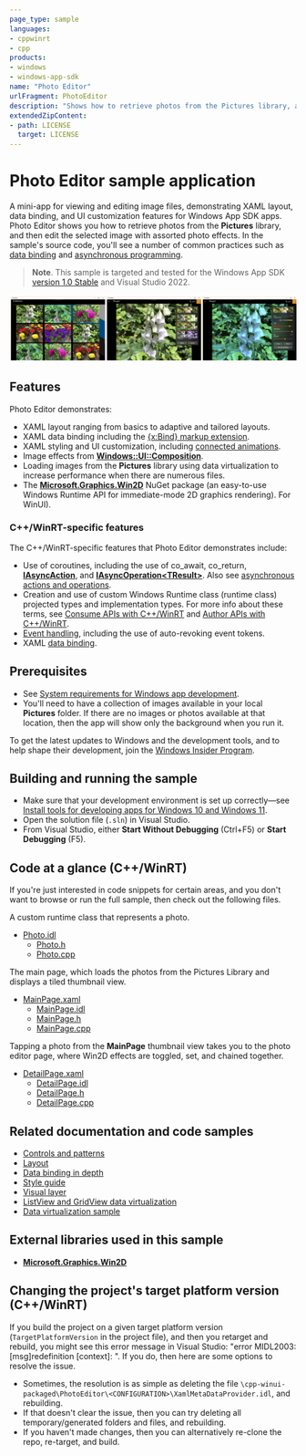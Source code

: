 ```yaml
---
page_type: sample
languages:
- cppwinrt
- cpp
products:
- windows
- windows-app-sdk
name: "Photo Editor"
urlFragment: PhotoEditor
description: "Shows how to retrieve photos from the Pictures library, and then edit the selected image with assorted photo effects."
extendedZipContent:
- path: LICENSE
  target: LICENSE
---
```


<!---
  category: ControlsLayoutAndText FilesFoldersAndLibraries
-->

# Photo Editor sample application

A mini-app for viewing and editing image files, demonstrating XAML layout, data binding, and UI customization features for Windows App SDK apps. Photo Editor shows you how to retrieve photos from the **Pictures** library, and then edit the selected image with assorted photo effects. In the sample's source code, you'll see a number of common practices such as [data binding](https://docs.microsoft.com/windows/uwp/data-binding/data-binding-quickstart) and [asynchronous programming](https://docs.microsoft.com/windows/uwp/threading-async/asynchronous-programming-universal-windows-platform-apps).

> **Note**. This sample is targeted and tested for the Windows App SDK [version 1.0 Stable](https://docs.microsoft.com/windows/apps/windows-app-sdk/stable-channel) and Visual Studio 2022.

![Photo Editor sample showing the image collection page, editing page, and editing controls](images/photo_editor_banner.png)

## Features

Photo Editor demonstrates:

* XAML layout ranging from basics to adaptive and tailored layouts.
* XAML data binding including the [{x:Bind} markup extension](https://docs.microsoft.com/windows/uwp/xaml-platform/x-bind-markup-extension).
* XAML styling and UI customization, including [connected animations](https://docs.microsoft.com/windows/uwp/design/motion/connected-animation).
* Image effects from [**Windows::UI::Composition**](https://docs.microsoft.com/uwp/api/windows.ui.composition).
* Loading images from the **Pictures** library using data virtualization to increase performance when there are numerous files.
* The [**Microsoft.Graphics.Win2D**](https://microsoft.github.io/Win2D/WinUI3/html/Introduction.htm) NuGet package (an easy-to-use Windows Runtime API for immediate-mode 2D graphics rendering).
For WinUI).

### C++/WinRT-specific features

The C++/WinRT-specific features that Photo Editor demonstrates include:

- Use of coroutines, including the use of co_await, co_return, [**IAsyncAction**](https://docs.microsoft.com/uwp/api/windows.foundation.iasyncaction), and [**IAsyncOperation&lt;TResult&gt;**](https://docs.microsoft.com/uwp/api/windows.foundation.iasyncoperation_tresult_). Also see [asynchronous actions and operations](https://docs.microsoft.com/windows/uwp/cpp-and-winrt-apis/concurrency).
- Creation and use of custom Windows Runtime class (runtime class) projected types and implementation types. For more info about these terms, see [Consume APIs with C++/WinRT](https://docs.microsoft.com/windows/uwp/cpp-and-winrt-apis/consume-apis) and [Author APIs with C++/WinRT](https://docs.microsoft.com/windows/uwp/cpp-and-winrt-apis/author-apis).
- [Event handling](https://docs.microsoft.com/windows/uwp/cpp-and-winrt-apis/handle-events), including the use of auto-revoking event tokens.
- XAML [data binding](https://docs.microsoft.com/windows/uwp/cpp-and-winrt-apis/binding-property).

## Prerequisites

* See [System requirements for Windows app development](https://docs.microsoft.com/windows/apps/windows-app-sdk/system-requirements).
* You'll need to have a collection of images available in your local **Pictures** folder. If there are no images or photos available at that location, then the app will show only the background when you run it.

To get the latest updates to Windows and the development tools, and to help shape their development, join the [Windows Insider Program](https://insider.windows.com).

## Building and running the sample

* Make sure that your development environment is set up correctly&mdash;see [Install tools for developing apps for Windows 10 and Windows 11](https://docs.microsoft.com/windows/apps/windows-app-sdk/set-up-your-development-environment).
* Open the solution file (`.sln`) in Visual Studio.
* From Visual Studio, either **Start Without Debugging** (Ctrl+F5) or **Start Debugging** (F5).

## Code at a glance (C++/WinRT)

If you're just interested in code snippets for certain areas, and you don't want to browse or run the full sample, then check out the following files.

A custom runtime class that represents a photo.

* [Photo.idl](PhotoEditor/cpp-winui-packaged/Photo.idl)
  * [Photo.h](PhotoEditor/cpp-winui-packaged/Photo.h)
  * [Photo.cpp](PhotoEditor/cpp-winui-packaged/Photo.cpp)

The main page, which loads the photos from the Pictures Library and displays a tiled thumbnail view.

* [MainPage.xaml](PhotoEditor/cpp-winui-packaged/MainPage.xaml)
  * [MainPage.idl](PhotoEditor/cpp-winui-packaged/MainPage.idl)
  * [MainPage.h](PhotoEditor/cpp-winui-packaged/MainPage.h)
  * [MainPage.cpp](PhotoEditor/cpp-winui-packaged/MainPage.cpp)

Tapping a photo from the **MainPage** thumbnail view takes you to the photo editor page, where Win2D effects are toggled, set, and chained together.

* [DetailPage.xaml](PhotoEditor/cpp-winui-packaged/DetailPage.xaml)
  * [DetailPage.idl](PhotoEditor/cpp-winui-packaged/DetailPage.idl)
  * [DetailPage.h](PhotoEditor/cpp-winui-packaged/DetailPage.h)
  * [DetailPage.cpp](PhotoEditor/cpp-winui-packaged/DetailPage.cpp)

## Related documentation and code samples

* [Controls and patterns](https://docs.microsoft.com/windows/uwp/controls-and-patterns/index)
* [Layout](https://docs.microsoft.com/windows/uwp/layout/)
* [Data binding in depth](https://docs.microsoft.com/windows/uwp/data-binding/data-binding-in-depth)
* [Style guide](https://docs.microsoft.com/windows/uwp/style/)
* [Visual layer](https://docs.microsoft.com/windows/uwp/composition/visual-layer)
* [ListView and GridView data virtualization](https://docs.microsoft.com/windows/uwp/debug-test-perf/listview-and-gridview-data-optimization)
* [Data virtualization sample](https://github.com/Microsoft/Windows-universal-samples/tree/master/Samples/XamlDataVirtualization)

## External libraries used in this sample

* [**Microsoft.Graphics.Win2D**](https://microsoft.github.io/Win2D/WinUI3/html/Introduction.htm)

## Changing the project's target platform version (C++/WinRT)

If you build the project on a given target platform version (`TargetPlatformVersion` in the project file), and then you retarget and rebuild, you might see this error message in Visual Studio: "error MIDL2003: [msg]redefinition [context]: <SYMBOL>". If you do, then here are some options to resolve the issue.

- Sometimes, the resolution is as simple as deleting the file `\cpp-winui-packaged\PhotoEditor\<CONFIGURATION>\XamlMetaDataProvider.idl`, and rebuilding.
- If that doesn't clear the issue, then you can try deleting all temporary/generated folders and files, and rebuilding.
- If you haven't made changes, then you can alternatively re-clone the repo, re-target, and build.
